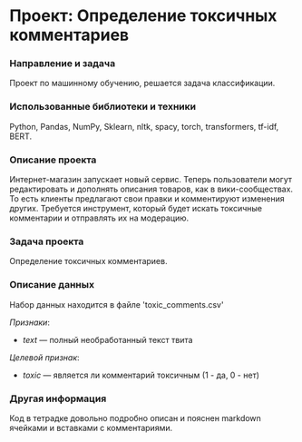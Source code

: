 # Проект: Определение токсичных комментариев

### Направление и задача
Проект по машинному обучению, решается задача классификации.

### Использованные библиотеки и техники
Python, Pandas, NumPy, Sklearn, nltk, spacy, torch, transformers, tf-idf, BERT.

### Описание проекта
Интернет-магазин запускает новый сервис. Теперь пользователи могут редактировать и дополнять описания товаров, как в вики-сообществах. То есть клиенты предлагают свои правки и комментируют изменения других. Требуется инструмент, который будет искать токсичные комментарии и отправлять их на модерацию.

### Задача проекта
Определение токсичных комментариев.

### Описание данных
Набор данных находится в файле 'toxic_comments.csv'

*Признаки*:

- *text* — полный необработанный текст твита


*Целевой признак*:

- *toxic* — является ли комментарий токсичным (1 - да, 0 - нет)


### Другая информация
Код в тетрадке довольно подробно описан и пояснен markdown ячейками и вставками с комментариями.
